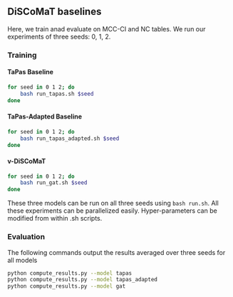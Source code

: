 ## DiSCoMaT baselines

Here, we train anad evaluate on MCC-CI and NC tables. We run our experiments of three seeds: 0, 1, 2.

### Training

#### TaPas Baseline
```bash
for seed in 0 1 2; do
    bash run_tapas.sh $seed
done
```

#### TaPas-Adapted Baseline
```bash
for seed in 0 1 2; do
    bash run_tapas_adapted.sh $seed
done
```

#### v-DiSCoMaT
```bash
for seed in 0 1 2; do
    bash run_gat.sh $seed
done
```

These three models can be run on all three seeds using `bash run.sh`.
All these experiments can be parallelized easily. Hyper-parameters can be modified from within .sh scripts.


### Evaluation
The following commands output the results averaged over three seeds for all models

```bash
python compute_results.py --model tapas
python compute_results.py --model tapas_adapted
python compute_results.py --model gat
```
